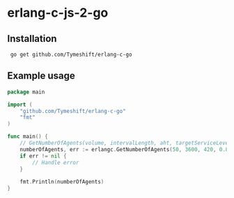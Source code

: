 # erlang-c-js-2-go

## Installation
``` go get github.com/Tymeshift/erlang-c-go```

## Example usage
``` go
package main

import (
	"github.com/Tymeshift/erlang-c-go"
	"fmt"
)

func main() {
	// GetNumberOfAgents(volume, intervalLength, aht, targetServiceLevel, targetTime, maxOccupancy, shrinkage)
	numberOfAgents, err := erlangc.GetNumberOfAgents(50, 3600, 420, 0.8, 90, 0.8, 0.2)
	if err != nil {
		// Handle error
	}
	
	fmt.Println(numberOfAgents)
}

```
